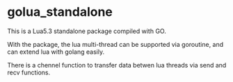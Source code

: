 # golua_standalone

This is a Lua5.3 standalone package compiled with GO.

With the package, the lua multi-thread can be supported via goroutine, and can extend lua with golang easily.

There is a chennel function to transfer data betwen lua threads via send and recv functions.
